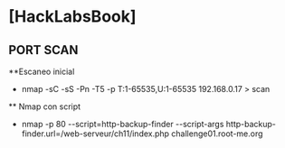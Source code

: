 # [HackLabsBook]

## PORT SCAN
**Escaneo inicial
- nmap -sC -sS -Pn -T5 -p T:1-65535,U:1-65535 192.168.0.17 > scan
	
** Nmap con script 
- nmap -p 80 --script=http-backup-finder --script-args http-backup-finder.url=/web-serveur/ch11/index.php challenge01.root-me.org
